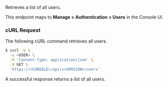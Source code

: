 Retrieves a list of all users.

This endpoint maps to **Manage > Authentication > Users** in the Console UI.

### cURL Request

The following cURL command retrieves all users.

```bash
$ curl -k \
  -u <USER> \
  -H 'Content-Type: application/json' \
  -X GET \
  'https://<CONSOLE>/api/v<VERSION>/users'
```

A successful response returns a list of all users.
